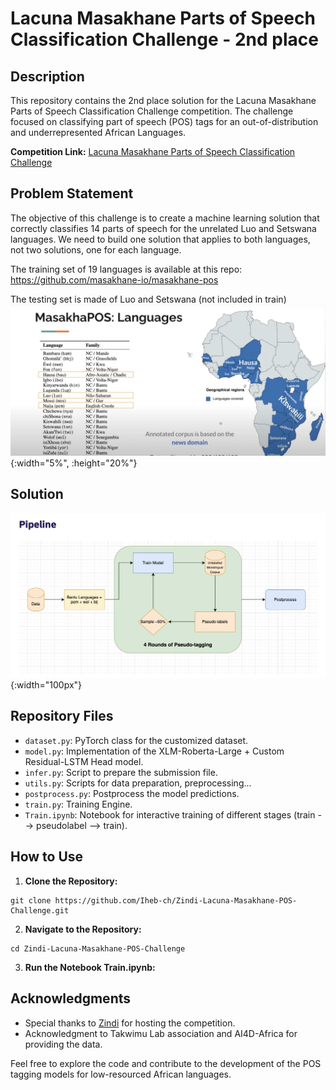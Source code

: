 # Lacuna Masakhane Parts of Speech Classification Challenge - 2nd place

## Description
This repository contains the 2nd place solution for the Lacuna Masakhane Parts of Speech Classification Challenge competition. The challenge focused on classifying part of speech (POS) tags for an out-of-distribution and underrepresented African Languages.

**Competition Link:** [Lacuna Masakhane Parts of Speech Classification Challenge](https://zindi.africa/competitions/lacuna-masakhane-parts-of-speech-classification-challenge/leaderboard)

## Problem Statement
The objective of this challenge is to create a machine learning solution that correctly classifies 14 parts of speech for the unrelated Luo and Setswana languages. We need to build one solution that applies to both languages, not two solutions, one for each language.

The training set of 19 languages is available at this repo: https://github.com/masakhane-io/masakhane-pos

The testing set is made of Luo and Setswana (not included in train)
![Alt text](images/image.png){:width="5%", :height="20%"}

## Solution
![Alt text](images/image-1.png){:width="100px"}

## Repository Files
- `dataset.py`: PyTorch class for the customized dataset.
- `model.py`: Implementation of the XLM-Roberta-Large + Custom Residual-LSTM Head model.
- `infer.py`: Script to prepare the submission file.
- `utils.py`: Scripts for  data preparation, preprocessing...
- `postprocess.py`: Postprocess the model predictions.
- `train.py`: Training Engine.
- `Train.ipynb`: Notebook for interactive training of different stages (train --> pseudolabel --> train).

## How to Use
1. **Clone the Repository:**
```
git clone https://github.com/Iheb-ch/Zindi-Lacuna-Masakhane-POS-Challenge.git
```
2. **Navigate to the Repository:**
```
cd Zindi-Lacuna-Masakhane-POS-Challenge
```
3. **Run the Notebook Train.ipynb:**


## Acknowledgments
- Special thanks to [Zindi](https://zindi.africa/) for hosting the competition.
- Acknowledgment to Takwimu Lab association and AI4D-Africa for providing the data.

Feel free to explore the code and contribute to the development of the POS tagging models for low-resourced  African languages.
